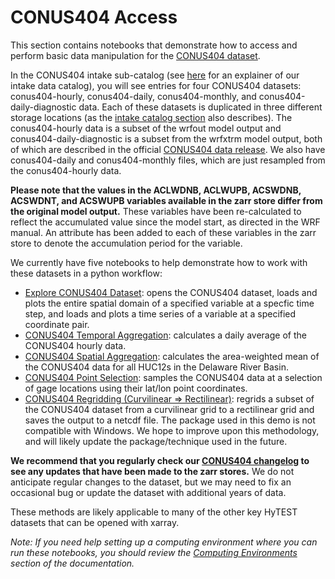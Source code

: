 # CONUS404 Access

This section contains notebooks that demonstrate how to access and perform basic data manipulation for the [CONUS404 dataset](https://doi.org/10.5066/P9PHPK4F).

In the CONUS404 intake sub-catalog (see [here](../dataset_catalog/README.md) for an explainer of our intake data catalog), you will see entries for four CONUS404 datasets: conus404-hourly, conus404-daily, conus404-monthly, and conus404-daily-diagnostic data. Each of these datasets is duplicated in three different storage locations (as the [intake catalog section](../dataset_catalog/README.md) also describes). The conus404-hourly data is a subset of the wrfout model output and conus404-daily-diagnostic is a subset from the wrfxtrm model output, both of which are described in the official [CONUS404 data release](https://doi.org/10.5066/P9PHPK4F). We also have conus404-daily and conus404-monthly files, which are just resampled from the conus404-hourly data.

**Please note that the values in the ACLWDNB, ACLWUPB, ACSWDNB, ACSWDNT, and ACSWUPB variables available in the zarr store differ from the original model output.** These variables have been re-calculated to reflect the accumulated value since the model start, as directed in the WRF manual. An attribute has been added to each of these variables in the zarr store to denote the accumulation period for the variable. 

We currently have five notebooks to help demonstrate how to work with these datasets in a python workflow:
- [Explore CONUS404 Dataset](./conus404_explore.ipynb): opens the CONUS404 dataset, loads and plots the entire spatial 
   domain of a specified variable at a specfic time step, and loads and plots a time series of a variable at a specified coordinate pair.
- [CONUS404 Temporal Aggregation](./conus404_temporal_aggregation.ipynb): calculates a daily average of the CONUS404 hourly data.
- [CONUS404 Spatial Aggregation](./conus404_spatial_aggregation.ipynb): calculates the area-weighted mean of the CONUS404 data for all HUC12s in the Delaware River Basin.
- [CONUS404 Point Selection](./conus404_point_selection.ipynb): samples the CONUS404 data at a selection of gage locations using their lat/lon point coordinates.
- [CONUS404 Regridding (Curvilinear => Rectilinear)](./conus404_regrid.ipynb): regrids a subset of the CONUS404 dataset from a curvilinear grid to a rectilinear grid and saves the output to a netcdf file. The package used in this demo is not compatible with Windows. We hope to improve upon this methodology, and will likely update the package/technique used in the future.

**We recommend that you regularly check our [CONUS404 changelog](./CONUS404_CHANGELOG) to see any updates that have been made to the zarr stores.** We do not anticipate regular changes to the dataset, but we may need to fix an occasional bug or update the dataset with additional years of data.

These methods are likely applicable to many of the other key HyTEST datasets that can be opened with xarray.

*Note: If you need help setting up a computing environment where you can run these notebooks, you should review the [Computing Environments](../environment_set_up/README.md) section of the documentation.*
